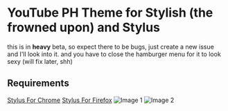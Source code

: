 # YouTube PH Theme for Stylish (the frowned upon) and Stylus
this is in ____heavy____ beta, so expect there to be bugs, just create a new issue and I'll look into it. and you have to close the hamburger menu for it to look sexy (will fix later, shh)
## Requirements
[Stylus For Chrome](https://chrome.google.com/webstore/detail/stylus/clngdbkpkpeebahjckkjfobafhncgmne)
[Stylus For Firefox](https://addons.mozilla.org/en-US/firefox/addon/styl-us/)
![Image 1](https://this.is-fi.re/9xUeFdo.png)
![Image 2](https://this.is-fi.re/6grgxcE.png)
